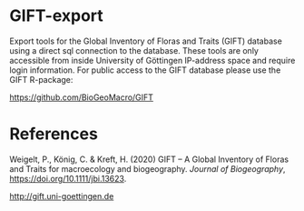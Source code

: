 # GIFT-export
Export tools for the Global Inventory of Floras and Traits (GIFT) database using a direct sql connection to the database. These tools are only accessible from inside University of Göttingen IP-address space and require login information. For public access to the GIFT database please use the GIFT R-package:

<https://github.com/BioGeoMacro/GIFT>

# References
Weigelt, P., König, C. & Kreft, H. (2020) GIFT – A Global Inventory of
Floras and Traits for macroecology and biogeography. *Journal of
Biogeography*, <https://doi.org/10.1111/jbi.13623>.

<http://gift.uni-goettingen.de>
